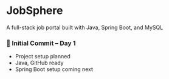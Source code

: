 # JobSphere
A full-stack job portal built with Java, Spring Boot, and MySQL
### 🚀 Initial Commit – Day 1
- Project setup planned
- Java, GitHub ready
- Spring Boot setup coming next
